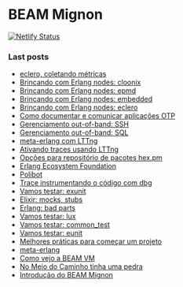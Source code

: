 # BEAM Mignon

[![Netlify Status](https://api.netlify.com/api/v1/badges/b430424c-9400-4189-8d26-80fe6a70e8d0/deploy-status)](https://app.netlify.com/sites/beam-mignon/deploys)

### Last posts

<!--START_SECTION:posts-->
* [eclero, coletando métricas](https:&#x2F;&#x2F;beam-mignon.netlify.com&#x2F;posts&#x2F;mignon-25&#x2F;)
* [Brincando com Erlang nodes: cloonix](https:&#x2F;&#x2F;beam-mignon.netlify.com&#x2F;posts&#x2F;mignon-24&#x2F;)
* [Brincando com Erlang nodes: epmd](https:&#x2F;&#x2F;beam-mignon.netlify.com&#x2F;posts&#x2F;mignon-23&#x2F;)
* [Brincando com Erlang nodes: embedded](https:&#x2F;&#x2F;beam-mignon.netlify.com&#x2F;posts&#x2F;mignon-22&#x2F;)
* [Brincando com Erlang nodes: eclero](https:&#x2F;&#x2F;beam-mignon.netlify.com&#x2F;posts&#x2F;mignon-20&#x2F;)
* [Como documentar e comunicar aplicações OTP](https:&#x2F;&#x2F;beam-mignon.netlify.com&#x2F;posts&#x2F;mignon_19&#x2F;)
* [Gerenciamento out-of-band: SSH](https:&#x2F;&#x2F;beam-mignon.netlify.com&#x2F;posts&#x2F;mignon_21&#x2F;)
* [Gerenciamento out-of-band: SQL](https:&#x2F;&#x2F;beam-mignon.netlify.com&#x2F;posts&#x2F;mignon_17&#x2F;)
* [meta-erlang com LTTng](https:&#x2F;&#x2F;beam-mignon.netlify.com&#x2F;posts&#x2F;mignon_16&#x2F;)
* [Ativando traces usando LTTng](https:&#x2F;&#x2F;beam-mignon.netlify.com&#x2F;posts&#x2F;mignon_15&#x2F;)
* [Opções para repositório de pacotes hex.pm](https:&#x2F;&#x2F;beam-mignon.netlify.com&#x2F;posts&#x2F;mignon_14&#x2F;)
* [Erlang Ecosystem Foundation](https:&#x2F;&#x2F;beam-mignon.netlify.com&#x2F;posts&#x2F;mignon_13&#x2F;)
* [Polibot](https:&#x2F;&#x2F;beam-mignon.netlify.com&#x2F;posts&#x2F;mignon_8&#x2F;)
* [Trace instrumentando o código com dbg](https:&#x2F;&#x2F;beam-mignon.netlify.com&#x2F;posts&#x2F;mignon_12&#x2F;)
* [Vamos testar: exunit](https:&#x2F;&#x2F;beam-mignon.netlify.com&#x2F;posts&#x2F;mignon_5&#x2F;)
* [Elixir: mocks, stubs](https:&#x2F;&#x2F;beam-mignon.netlify.com&#x2F;posts&#x2F;mginon_11&#x2F;)
* [Erlang: bad parts](https:&#x2F;&#x2F;beam-mignon.netlify.com&#x2F;posts&#x2F;mginon_10&#x2F;)
* [Vamos testar: lux](https:&#x2F;&#x2F;beam-mignon.netlify.com&#x2F;posts&#x2F;mignon_9&#x2F;)
* [Vamos testar: common_test](https:&#x2F;&#x2F;beam-mignon.netlify.com&#x2F;posts&#x2F;mignon_4&#x2F;)
* [Vamos testar: eunit](https:&#x2F;&#x2F;beam-mignon.netlify.com&#x2F;posts&#x2F;mignon_3&#x2F;)
* [Melhores práticas para começar um projeto](https:&#x2F;&#x2F;beam-mignon.netlify.com&#x2F;posts&#x2F;mignon_6&#x2F;)
* [meta-erlang](https:&#x2F;&#x2F;beam-mignon.netlify.com&#x2F;posts&#x2F;mignon_7&#x2F;)
* [Como vejo a BEAM VM](https:&#x2F;&#x2F;beam-mignon.netlify.com&#x2F;posts&#x2F;mignon_2&#x2F;)
* [No Meio do Caminho tinha uma pedra](https:&#x2F;&#x2F;beam-mignon.netlify.com&#x2F;posts&#x2F;mignon_1&#x2F;)
* [Introdução do BEAM Mignon](https:&#x2F;&#x2F;beam-mignon.netlify.com&#x2F;posts&#x2F;mignon_0&#x2F;)
<!--END_SECTION:posts-->
